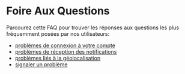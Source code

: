 # Foire Aux Questions

Parcourez cette FAQ pour trouver les réponses aux questions les plus fréquemment posées par nos utilisateurs:
* [problèmes de connexion à votre compte](./account)
* [problèmes de réception des notifications](./notifications)
* [problèmes liés à la géolocalisation](./geolocation)
* [signaler un problème](./bug-report)
